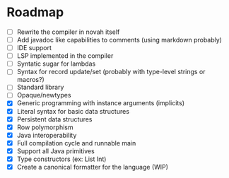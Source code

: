# Roadmap

- [ ] Rewrite the compiler in novah itself
- [ ] Add javadoc like capabilities to comments (using markdown probably)
- [ ] IDE support
- [ ] LSP implemented in the compiler
- [ ] Syntatic sugar for lambdas
- [ ] Syntax for record update/set (probably with type-level strings or macros?)
- [ ] Standard library
- [ ] Opaque/newtypes
- [X] Generic programming with instance arguments (implicits)
- [X] Literal syntax for basic data structures
- [X] Persistent data structures
- [X] Row polymorphism
- [X] Java interoperability
- [X] Full compilation cycle and runnable main
- [X] Support all Java primitives
- [X] Type constructors (ex: List Int)
- [X] Create a canonical formatter for the language (WIP)